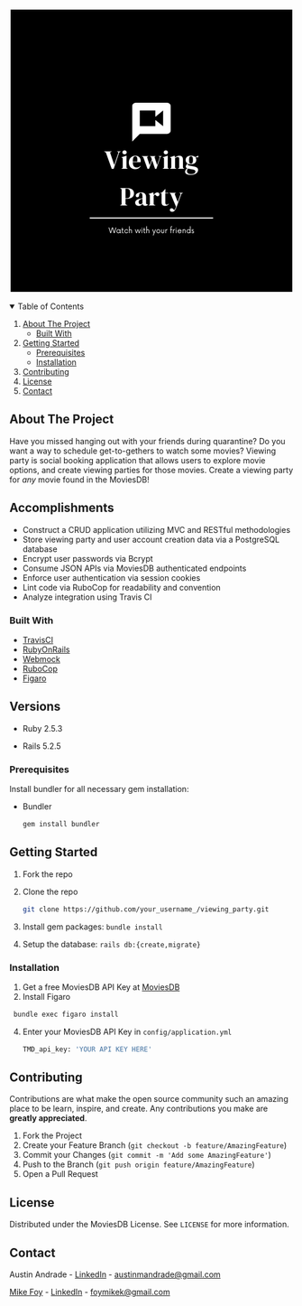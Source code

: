 <!-- PROJECT SHIELDS -->
<!--
*** I'm using markdown "reference style" links for readability.
*** Reference links are enclosed in brackets [ ] instead of parentheses ( ).
*** See the bottom of this document for the declaration of the reference variables
*** for contributors-url, forks-url, etc. This is an optional, concise syntax you may use.
*** https://www.markdownguide.org/basic-syntax/#reference-style-links
-->

<!-- PROJECT LOGO -->
<br />
<p align="center">
  <a href="https://github.com/austinandrade/viewing_party/blob/main/public/Viewing%20Party.png">
    <img src="public/viewing_party_logo.png" alt="Logo" width="500" height="500">
  </a>
</p>



<!-- TABLE OF CONTENTS -->
<details open="open">
  <summary>Table of Contents</summary>
  <ol>
    <li>
      <a href="#about-the-project">About The Project</a>
      <ul>
        <li><a href="#built-with">Built With</a></li>
      </ul>
    </li>
    <li>
      <a href="#getting-started">Getting Started</a>
      <ul>
        <li><a href="#prerequisites">Prerequisites</a></li>
        <li><a href="#installation">Installation</a></li>
      </ul>
    </li>
    <li><a href="#contributing">Contributing</a></li>
    <li><a href="#license">License</a></li>
    <li><a href="#contact">Contact</a></li>
  </ol>
</details>



<!-- ABOUT THE PROJECT -->
## About The Project

Have you missed hanging out with your friends during quarantine? Do you want a way to schedule get-to-gethers to watch some movies? Viewing party is social booking application that allows users to explore movie options, and create viewing parties for those movies. Create a viewing party for *any* movie found in the MoviesDB!

## Accomplishments

* Construct a CRUD application utilizing MVC and RESTful methodologies 
* Store viewing party and user account creation data via a PostgreSQL database
* Encrypt user passwords via Bcrypt  
* Consume JSON APIs via MoviesDB authenticated endpoints 
* Enforce user authentication via session cookies 
* Lint code via RuboCop for readability and convention
* Analyze integration using Travis CI

### Built With

* [TravisCI](https://travis-ci.org/)
* [RubyOnRails](https://rubyonrails.org/)
* [Webmock](https://github.com/bblimke/webmock)
* [RuboCop](https://github.com/rubocop/rubocop)
* [Figaro](https://github.com/laserlemon/figaro)


## Versions

- Ruby 2.5.3

- Rails 5.2.5

<!-- GETTING STARTED -->


### Prerequisites

Install bundler for all necessary gem installation:
* Bundler

  ```sh
  gem install bundler
  ```
  
## Getting Started

1. Fork the repo
2. Clone the repo

   ```sh
   git clone https://github.com/your_username_/viewing_party.git
   ```
3. Install gem packages: `bundle install`
4. Setup the database: `rails db:{create,migrate}`


### Installation

1. Get a free MoviesDB API Key at [MoviesDB](https://developers.themoviedb.org/4/getting-started/authorization)
2. Install Figaro

  ```sh
   bundle exec figaro install
   ```
4. Enter your MoviesDB API Key in `config/application.yml`

   ```sh
   TMD_api_key: 'YOUR API KEY HERE'
   ```

<!-- CONTRIBUTING -->
## Contributing

Contributions are what make the open source community such an amazing place to be learn, inspire, and create. Any contributions you make are **greatly appreciated**.

1. Fork the Project
2. Create your Feature Branch (`git checkout -b feature/AmazingFeature`)
3. Commit your Changes (`git commit -m 'Add some AmazingFeature'`)
4. Push to the Branch (`git push origin feature/AmazingFeature`)
5. Open a Pull Request



<!-- LICENSE -->
## License

Distributed under the MoviesDB License. See `LICENSE` for more information.



<!-- CONTACT -->
## Contact

Austin Andrade - [LinkedIn](https://www.linkedin.com/in/austinandrade/) - austinmandrade@gmail.com

[Mike Foy](https://github.com/foymikek) - [LinkedIn](https://www.linkedin.com/in/michael-foy-707ba7b4/) - foymikek@gmail.com


<!-- MARKDOWN LINKS & IMAGES -->
<!-- https://www.markdownguide.org/basic-syntax/#reference-style-links -->
[contributors-shield]: https://img.shields.io/github/contributors/othneildrew/Best-README-Template.svg?style=for-the-badge
[contributors-url]: https://github.com/othneildrew/Best-README-Template/graphs/contributors
[forks-shield]: https://img.shields.io/github/forks/othneildrew/Best-README-Template.svg?style=for-the-badge
[forks-url]: https://github.com/othneildrew/Best-README-Template/network/members
[stars-shield]: https://img.shields.io/github/stars/othneildrew/Best-README-Template.svg?style=for-the-badge
[stars-url]: https://github.com/othneildrew/Best-README-Template/stargazers
[issues-shield]: https://img.shields.io/github/issues/othneildrew/Best-README-Template.svg?style=for-the-badge
[issues-url]: https://github.com/othneildrew/Best-README-Template/issues
[license-shield]: https://img.shields.io/github/license/othneildrew/Best-README-Template.svg?style=for-the-badge
[license-url]: https://github.com/othneildrew/Best-README-Template/blob/master/LICENSE.txt
[linkedin-shield]: https://img.shields.io/badge/-LinkedIn-black.svg?style=for-the-badge&logo=linkedin&colorB=555
[linkedin-url]: https://linkedin.com/in/othneildrew
[product-screenshot]: images/screenshot.png
